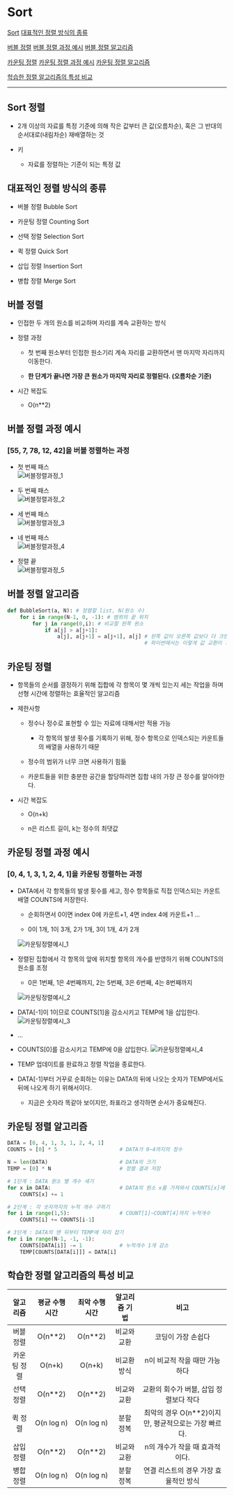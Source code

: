 # Sort

[Sort](#sort-정렬)
[대표적인 정렬 방식의 종류](#대표적인-정렬-방식의-종류)

[버블 정렬](#버블-정렬)
[버블 정렬 과정 예시](#버블-정렬-과정-예시)
[버블 정렬 알고리즘](#버블-정렬-알고리즘)

[카운팅 정렬](#카운팅-정렬)
[카운팅 정렬 과정 예시](#카운팅-정렬-과정-예시)
[카운팅 정렬 알고리즘](#카운팅-정렬-알고리즘)

[학습한 정렬 알고리즘의 특성 비교](#학습한-정렬-알고리즘의-특성-비교)

---
## Sort 정렬
- 2개 이상의 자료를 특정 기준에 의해 작은 값부터 큰 값(오름차순), 혹은 그 반대의 순서대로(내림차순) 재배열하는 것

- 키
  - 자료를 정렬하는 기준이 되는 특정 값

## 대표적인 정렬 방식의 종류
- 버블 정렬 Bubble Sort

- 카운팅 정렬 Counting Sort

- 선택 정렬 Selection Sort

- 퀵 정렬 Quick Sort

- 삽입 정렬 Insertion Sort

- 병합 정렬 Merge Sort

## 버블 정렬
- 인접한 두 개의 원소를 비교하며 자리를 계속 교환하는 방식

- 정렬 과정
  - 첫 번째 원소부터 인접한 원소기리 계속 자리를 교환하면서 맨 마지막 자리까지 이동한다.
  
  - **한 단계가 끝나면 가장 큰 원소가 마지막 자리로 정렬된다. (오름차순 기준)**

- 시간 복잡도
  - O(n**2)

## 버블 정렬 과정 예시
### [55, 7, 78, 12, 42]을 버블 정렬하는 과정
- 첫 번째 패스   
    ![버블정렬과정_1](./images/버블정렬과정_1.png)

- 두 번째 패스   
    ![버블정렬과정_2](./images/버블정렬과정_2.png)

- 세 번째 패스   
    ![버블정렬과정_3](./images/버블정렬과정_3.png)

- 네 번째 패스   
    ![버블정렬과정_4](./images/버블정렬과정_4.png)

- 정렬 끝   
    ![버블정렬과정_5](./images/버블정렬과정_5.png)

## 버블 정렬 알고리즘

```python
def BubbleSort(a, N): # 정렬할 list, N(원소 수)
	for i in range(N-1, 0, -1): # 범위의 끝 위치
		for j in range(0,i): # 비교할 왼쪽 원소
			if a[j] > a[j+1]:
				a[j], a[j+1] = a[j+1], a[j] # 왼쪽 값이 오른쪽 값보다 더 크면 둘의 자리 변경
											# 파이썬에서는 이렇게 값 교환이 가능하다.
```

## 카운팅 정렬
- 항목들의 순서를 결정하기 위해 집합에 각 항목이 몇 개씩 있는지 세는 작업을 하며 선형 시간에 정렬하는 효율적인 알고리즘

- 제한사항
  - 정수나 정수로 표현할 수 있는 자료에 대해서만 적용 가능
    - 각 항목의 발생 횟수를 기록하기 위해, 정수 항목으로 인덱스되는 카운트들의 배열을 사용하기 때문
  
  - 정수의 범위가 너무 크면 사용하기 힘듦
  
  - 카운트들을 위한 충분한 공간을 할당하려면 집합 내의 가장 큰 정수를 알아야한다.

- 시간 복잡도
  - O(n+k)
  
  - n은 리스트 길이, k는 정수의 최댓값

## 카운팅 정렬 과정 예시
### [0, 4, 1, 3, 1, 2, 4, 1]을 카운팅 정렬하는 과정
- DATA에서 각 항목들의 발생 횟수를 세고, 정수 항목들로 직접 인덱스되는 카운트 배열 COUNTS에 저장한다.
  - 순회하면서 0이면 index 0에 카운트+1, 4면 index 4에 카운트+1 ...
  
  - 0이 1개, 1이 3개, 2가 1개, 3이 1개, 4가 2개
  
   ![카운팅정렬예시_1](./images/카운팅정렬예시_1.png)

- 정렬된 집합에서 각 항목의 앞에 위치할 항목의 개수를 반영하기 위해 COUNTS의 원소를 조정
  - 0은 1번째, 1은 4번째까지, 2는 5번째, 3은 6번째, 4는 8번째까지
  
   ![카운팅정렬예시_2](./images/카운팅정렬예시_2.png)

- DATA[-1]이 1이므로 COUNTS[1]을 감소시키고 TEMP에 1을 삽입한다.
   ![카운팅정렬예시_3](./images/카운팅정렬예시_3.png)

- ...

- COUNTS[0]를 감소시키고 TEMP에 0을 삽입한다.
   ![카운팅정렬예시_4](./images/카운팅정렬예시_4.png)

- TEMP 업데이트를 완료하고 정렬 작업을 종료한다.

- DATA[-1]부터 거꾸로 순회하는 이유는 DATA의 뒤에 나오는 숫자가 TEMP에서도 뒤에 나오게 하기 위해서이다.
  - 지금은 숫자라 똑같아 보이지만, 좌표라고 생각하면 순서가 중요해진다.

## 카운팅 정렬 알고리즘

```python
DATA = [0, 4, 1, 3, 1, 2, 4, 1]
COUNTS = [0] * 5                    # DATA가 0~4까지의 정수

N = len(DATA)                       # DATA의 크기
TEMP = [0] * N                      # 정렬 결과 저장

# 1단계 : DATA 원소 별 개수 세기
for x in DATA:                      # DATA의 원소 x를 가져와서 COUNTS[x]에 개수 기록
    COUNTS[x] += 1

# 2단계 : 각 숫자까지의 누적 개수 구하기
for i in range(1,5):                # COUNT[1]~COUNT[4]까지 누적개수
    COUNTS[i] += COUNTS[i-1]

# 3단계 : DATA의 맨 뒤부터 TEMP에 자리 잡기
for i in range(N-1, -1, -1):
    COUNTS[DATA[i]] -= 1            # 누적개수 1개 감소
    TEMP[COUNTS[DATA[i]]] = DATA[i]
```

## 학습한 정렬 알고리즘의 특성 비교
|알고리즘|평균 수행시간|최악 수행시간|알고리즘 기법|비고|
|:-:|:-:|:-:|:-:|:-:|
|버블 정렬|O(n**2)|O(n**2)|비교와 교환|코딩이 가장 손쉽다|
|카운팅 정렬|O(n+k)|O(n+k)|비교환 방식|n이 비교적 작을 때만 가능하다|
|선택 정렬|O(n**2)|O(n**2)|비교와 교환|교환의 회수가 버블, 삽입 정렬보다 작다|
|퀵 정렬|O(n log n)|O(n log n)|분할 정복|최악의 경우 O(n**2)이지만, 평균적으로는 가장 빠르다.|
|삽입 정렬|O(n**2)|O(n**2)|비교와 교환|n의 개수가 작을 때 효과적이다.|
|병합 정렬|O(n log n)|O(n log n)|분할 정복|연결 리스트의 경우 가장 효율적인 방식|